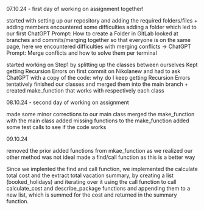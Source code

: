 07.10.24 - first day of working on assignment together!

started with setting up our repository and adding the required folders/files + adding members
encountered some difficulties adding a folder which led to our first ChatGPT Prompt: How to create a Folder in GitLab
looked at branches and commits/merging together so that everyone is on the same page, here we encountered difficulties with merging conflicts -> ChatGPT Prompt: Merge conflicts and how to solve them per terminal

started working on Step1 by splitting up the classes between ourselves 
Kept getting Recursion Errors on first commit on Nikolanew and had to ask ChatGPT with a copy of the code: why do I keep getting Recursion Errors
tentatively finished our classes and merged them into the main branch + created make_function that works with respectively each class

08.10.24 - second day of working on assignment

made some minor corrections to our main class
merged the make_function with the main class
added missing functions to the make_function
added some test calls to see if the code works

09.10.24

removed the prior added functions from mkae_function as we realized our other method was not ideal
made a find/call function as this is a better way 

Since we implented the find and call function, we implemented the calculate total cost and the extract total vacation summary, by creating a list (booked_holidays) and iterating over it using the call function to call calculate_cost and describe_package functions and appending them to a new list, which is summed for the cost and returned in the summary function.